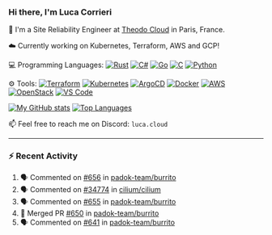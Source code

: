 ### Hi there, I'm Luca Corrieri

👋 I'm a Site Reliability Engineer at [Theodo Cloud](https://cloud.theodo.com/) in Paris, France.

☁️ Currently working on Kubernetes, Terraform, AWS and GCP!

💻 Programming Languages:
[![Rust](https://img.shields.io/badge/Rust-c14566?style=flat-square&logo=rust&logoColor=white)](#)
[![C#](https://img.shields.io/badge/C%23-1e9e25.svg?style=flat-square&logo=c%20sharp&logoColor=white)](#)
[![Go](https://img.shields.io/badge/Go-007d9c?style=flat-square&logo=go&logoColor=white)](#)
[![C](https://img.shields.io/badge/C-2570ae.svg?style=flat-square&logo=c&logoColor=white)](#)
[![Python](https://img.shields.io/badge/Python-3b78a7.svg?style=flat-square&logo=python&logoColor=white)](#)

⚙️ Tools:
[![Terraform](https://img.shields.io/badge/Terraform-7B42BC?style=flat-square&logo=terraform&logoColor=white)](#)
[![Kubernetes](https://img.shields.io/badge/Kubernetes-326CE5?style=flat-square&logo=kubernetes&logoColor=white)](#)
[![ArgoCD](https://img.shields.io/badge/ArgoCD-009485?style=flat-square&logo=argo&logoColor=white)](#)
[![Docker](https://img.shields.io/badge/Docker-2496ED?style=flat-square&logo=docker&logoColor=white)](#)
[![AWS](https://img.shields.io/badge/AWS-232F3E?style=flat-square&logo=amazonaws&logoColor=white)](#)
[![OpenStack](https://img.shields.io/badge/OpenStack-ED1944?style=flat-square&logo=openstack&logoColor=white)](#)
[![VS Code](https://img.shields.io/badge/VS%20Code-007ACC?style=flat-square&logo=visualstudiocode&logoColor=white)](#)

[![My GitHub stats](https://github-readme-stats.vercel.app/api?username=corrieriluca&hide_rank=true&count_private=true&include_all_commits=true&show_icons=true&theme=github_dark)](#)
[![Top Languages](https://github-readme-stats.vercel.app/api/top-langs/?username=corrieriluca&layout=compact&theme=github_dark)](#)

📫 Feel free to reach me on Discord: `luca.cloud`

---

### :zap: Recent Activity

<!--START_SECTION:activity-->
1. 🗣 Commented on [#656](https://github.com/padok-team/burrito/issues/656#issuecomment-3198283374) in [padok-team/burrito](https://github.com/padok-team/burrito)
2. 🗣 Commented on [#34774](https://github.com/cilium/cilium/issues/34774#issuecomment-3175828792) in [cilium/cilium](https://github.com/cilium/cilium)
3. 🗣 Commented on [#655](https://github.com/padok-team/burrito/issues/655#issuecomment-3140374525) in [padok-team/burrito](https://github.com/padok-team/burrito)
4. 🎉 Merged PR [#650](https://github.com/padok-team/burrito/pull/650) in [padok-team/burrito](https://github.com/padok-team/burrito)
5. 🗣 Commented on [#641](https://github.com/padok-team/burrito/pull/641#issuecomment-3039187294) in [padok-team/burrito](https://github.com/padok-team/burrito)
<!--END_SECTION:activity-->
